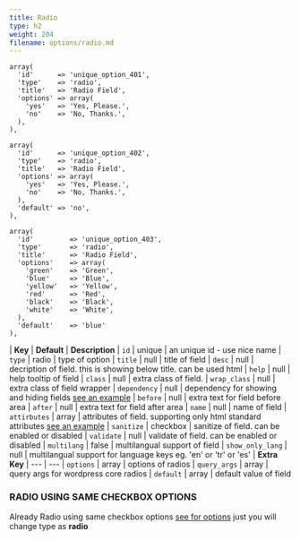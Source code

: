 ```yaml
---
title: Radio
type: h2
weight: 204
filename: options/radio.md
---
```


```php?start_inline=1
array(
  'id'      => 'unique_option_401',
  'type'    => 'radio',
  'title'   => 'Radio Field',
  'options' => array(
    'yes'   => 'Yes, Please.',
    'no'    => 'No, Thanks.',
  ),
),
```

```php?start_inline=1
array(
  'id'      => 'unique_option_402',
  'type'    => 'radio',
  'title'   => 'Radio Field',
  'options' => array(
    'yes'   => 'Yes, Please.',
    'no'    => 'No, Thanks.',
  ),
  'default' => 'no',
),
```

```php?start_inline=1
array(
  'id'         => 'unique_option_403',
  'type'       => 'radio',
  'title'      => 'Radio Field',
  'options'    => array(
    'green'    => 'Green',
    'blue'     => 'Blue',
    'yellow'   => 'Yellow',
    'red'      => 'Red',
    'black'    => 'Black',
    'white'    => 'White',
  ),
  'default'    => 'blue'
),
```

| **Key**          | **Default** | **Description**
| `id`             | unique      | an unique id - use nice name
| `type`           | radio       | type of option
| `title`          | null        | title of field
| `desc`           | null        | decription of field. this is showing below title. can be used html
| `help`           | null        | help tooltip of field
| `class`          | null        | extra class of field.
| `wrap_class`     | null        | extra class of field wrapper
| `dependency`     | null        | dependency for showing and hiding fields [see an example](#how-to-use-dependency)
| `before`         | null        | extra text for field before area
| `after`          | null        | extra text for field after area
| `name`           | null        | name of field
| `attirbutes`     | array       | attributes of field. supporting only html standard attributes [see an example](#how-to-use-attributes)
| `sanitize`       | checkbox    | sanitize of field. can be enabled or disabled
| `validate`       | null        | validate of field. can be enabled or disabled
| `multilang`      | false       | multilangual support of field
| `show_only_lang` | null        | multilangual support for language keys eg. 'en' or 'tr' or 'es'
| **Extra Key**    | ---         | ---
| `options`        | array       | options of radios
| `query_args`     | array       | query args for wordpress core radios
| `default`        | array       | default value of field

### RADIO USING SAME CHECKBOX OPTIONS

Already Radio using same checkbox options [see for options](#checkbox-with-pages) just you will change type as **radio**
